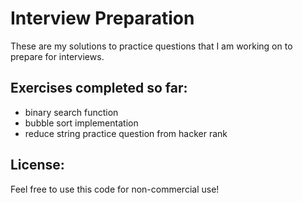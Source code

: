 # Interview Preparation 
These are my solutions to practice questions that I am working on to prepare for interviews.  

## Exercises completed so far:  

- binary search function  
- bubble sort implementation  
- reduce string practice question from hacker rank  

## License:  

Feel free to use this code for non-commercial use!
